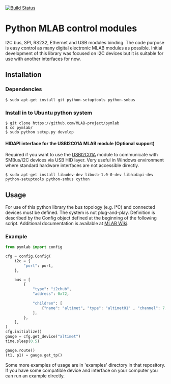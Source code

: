 [![Build Status](https://travis-ci.org/MLAB-project/pymlab.svg?branch=dev)](https://travis-ci.org/MLAB-project/pymlab)

Python MLAB control modules
================

I2C bus, SPI, RS232, Ethernet and USB modules binding. The code purpose is easy control as many digital electronic MLAB modules as possible. Initial development of this library was focused on I2C devices but it is suitable for use with another interfaces for now. 

Installation
------------

### Dependencies

    $ sudo apt-get install git python-setuptools python-smbus

### Install in to Ubuntu python system
    
    $ git clone https://github.com/MLAB-project/pymlab
    $ cd pymlab/
    $ sudo python setup.py develop

#### HIDAPI interface for the USBI2C01A  MLAB module (Optional support)

Required if you want to use the [USBI2C01A](http://wiki.mlab.cz/doku.php?id=en:usbi2c) module to communicate with SMBus/I2C devices via USB HID layer. Very useful in Windows environment where standard hardware interfaces are not accessible directly.

    $ sudo apt-get install libudev-dev libusb-1.0-0-dev libhidapi-dev python-setuptools python-smbus cython
   

Usage
-----

For use of this python library the bus topology (e.g. I²C) and connected devices must be defined. The system is not plug-and-play. Definition is described by the Config object defined at the beginning of the following script. Additional documentation is available at [MLAB Wiki](http://wiki.mlab.cz/doku.php?id=en:pymlab).

### Example

```python
from pymlab import config

cfg = config.Config(
    i2c = {
        "port": port,
    },

    bus = [
        {
            "type": "i2chub",
            "address": 0x72,
            
            "children": [
                {"name": "altimet", "type": "altimet01" , "channel": 7, },   
            ],
        },
    ],
)
cfg.initialize()
gauge = cfg.get_device("altimet")
time.sleep(0.5)

gauge.route()
(t1, p1) = gauge.get_tp()

```

Some more examples of usage are in 'examples' directory in that repository. If you have some compatible device and interface on your computer you can run an example directly. 
